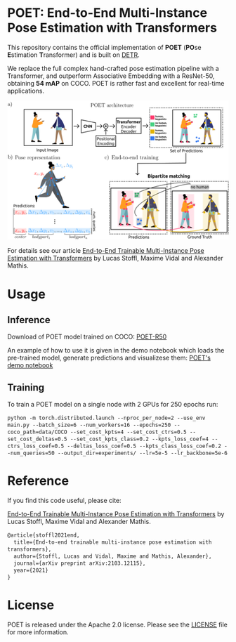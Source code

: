 **POET**: End-to-End Multi-Instance Pose Estimation with Transformers
========
This repository contains the official implementation of **POET** (**PO**se **E**stimation **T**ransformer) and is built on [DETR](https://github.com/facebookresearch/detr).

We replace the full complex hand-crafted pose estimation pipeline with a Transformer, and outperform Associative Embedding with a ResNet-50, obtaining **54 mAP** on COCO. POET is rather fast and excellent for real-time applications. 

![POET](.github/POET.png)

For details see our article [End-to-End Trainable Multi-Instance Pose Estimation with Transformers](https://arxiv.org/abs/2103.12115) by Lucas Stoffl, Maxime Vidal and Alexander Mathis.

# Usage

## Inference 

Download of POET model trained on COCO: [POET-R50](https://zenodo.org/record/7972042)

An example of how to use it is given in the demo notebook which loads the pre-trained model, generate predictions and visualizese them: [POET's demo notebook](notebooks/poet_demo.ipynb)

## Training 

To train a POET model on a single node with 2 GPUs for 250 epochs run:
```
python -m torch.distributed.launch --nproc_per_node=2 --use_env  main.py --batch_size=6 --num_workers=16 --epochs=250 --coco_path=data/COCO --set_cost_kpts=4 --set_cost_ctrs=0.5 --set_cost_deltas=0.5 --set_cost_kpts_class=0.2 --kpts_loss_coef=4 --ctrs_loss_coef=0.5 --deltas_loss_coef=0.5 --kpts_class_loss_coef=0.2 --num_queries=50 --output_dir=experiments/ --lr=5e-5 --lr_backbone=5e-6
```

# Reference

If you find this code useful, please cite:

[End-to-End Trainable Multi-Instance Pose Estimation with Transformers](https://arxiv.org/abs/2103.12115) by Lucas Stoffl, Maxime Vidal and Alexander Mathis.

```
@article{stoffl2021end,
  title={End-to-end trainable multi-instance pose estimation with transformers},
  author={Stoffl, Lucas and Vidal, Maxime and Mathis, Alexander},
  journal={arXiv preprint arXiv:2103.12115},
  year={2021}
}
```


# License
POET is released under the Apache 2.0 license. Please see the [LICENSE](LICENSE) file for more information.
